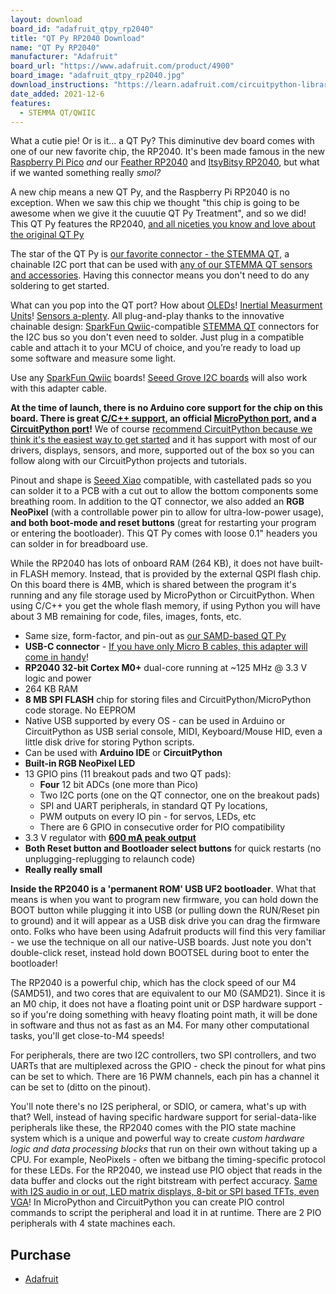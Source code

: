 ```yaml
---
layout: download
board_id: "adafruit_qtpy_rp2040"
title: "QT Py RP2040 Download"
name: "QT Py RP2040"
manufacturer: "Adafruit"
board_url: "https://www.adafruit.com/product/4900"
board_image: "adafruit_qtpy_rp2040.jpg"
download_instructions: "https://learn.adafruit.com/circuitpython-libraries-on-any-computer-with-raspberry-pi-pico"
date_added: 2021-12-6
features:
  - STEMMA QT/QWIIC
---
```


What a cutie pie! Or is it... a QT Py? This diminutive dev board comes with one of our new favorite chip, the RP2040. It's been made famous in the new [Raspberry Pi Pico](https://www.adafruit.com/pico) *and* our [Feather RP2040](http://www.adafruit.com/product/4884) and [ItsyBitsy RP2040](http://www.adafruit.com/product/4888), but what if we wanted something really *smol?*

A new chip means a new QT Py, and the Raspberry Pi RP2040 is no exception. When we saw this chip we thought "this chip is going to be awesome when we give it the cuuutie QT Py Treatment", and so we did! This QT Py features the RP2040, [and all niceties you know and love about the original QT Py](https://www.adafruit.com/category/4600)

The star of the QT Py is [our favorite connector - the STEMMA QT](http://adafruit.com/stemma), a chainable I2C port that can be used with [any of our STEMMA QT sensors and accessories](https://www.adafruit.com/category/620). Having this connector means you don't need to do any soldering to get started.

What can you pop into the QT port? How about [OLEDs](https://www.adafruit.com/?q=qt+oled&main_page=category&cPath=1005&sort=BestMatch)! [Inertial Measurment Units](https://www.adafruit.com/?q=qt+imu&main_page=category&cPath=1005&sort=BestMatch)! [Sensors a-plenty](https://www.adafruit.com/?q=qt+sensor&main_page=category&cPath=1005&sort=BestMatch). All plug-and-play thanks to the innovative chainable design: [SparkFun Qwiic](https://www.sparkfun.com/qwiic)-compatible [STEMMA QT](https://learn.adafruit.com/introducing-adafruit-stemma-qt) connectors for the I2C bus so you don't even need to solder. Just plug in a compatible cable and attach it to your MCU of choice, and you’re ready to load up some software and measure some light.

Use any [SparkFun Qwiic](http://www.sparkfun.com/qwiic) boards! [Seeed Grove I2C boards](https://www.adafruit.com/product/4528) will also work with this adapter cable.

**At the time of launch, there is no Arduino core support for the chip on this board. There is great [C/C++ support](https://github.com/raspberrypi/pico-sdk), an official [MicroPython port](https://github.com/raspberrypi/micropython), and a [CircuitPython port](https://circuitpython.org/downloads)!** We of course [recommend CircuitPython because we think it's the easiest way to get started](https://learn.adafruit.com/welcome-to-circuitpython) and it has support with most of our drivers, displays, sensors, and more, supported out of the box so you can follow along with our CircuitPython projects and tutorials.

Pinout and shape is [Seeed Xiao](https://wiki.seeedstudio.com/Seeeduino-XIAO/) compatible, with castellated pads so you can solder it to a PCB with a cut out to allow the bottom components some breathing room. In addition to the QT connector, we also added an **RGB NeoPixel** (with a controllable power pin to allow for ultra-low-power usage), **and both boot-mode and reset buttons** (great for restarting your program or entering the bootloader). This QT Py comes with loose 0.1" headers you can solder in for breadboard use.

While the RP2040 has lots of onboard RAM (264 KB), it does not have built-in FLASH memory. Instead, that is provided by the external QSPI flash chip. On this board there is 4MB, which is shared between the program it's running and any file storage used by MicroPython or CircuitPython. When using C/C++ you get the whole flash memory, if using Python you will have about 3 MB remaining for code, files, images, fonts, etc.

- Same size, form-factor, and pin-out as [our SAMD-based QT Py](https://www.adafruit.com/product/4600)
- **USB-C connector** - [If you have only Micro B cables, this adapter will come in handy](https://www.adafruit.com/product/4299)!
- **RP2040 32-bit Cortex M0+** dual-core running at ~125 MHz @ 3.3 V logic and power
- 264 KB RAM
- **8 MB SPI FLASH** chip for storing files and CircuitPython/MicroPython code storage. No EEPROM
- Native USB supported by every OS - can be used in Arduino or CircuitPython as USB serial console, MIDI, Keyboard/Mouse HID, even a little disk drive for storing Python scripts.
- Can be used with **Arduino IDE** or **CircuitPython**
- **Built-in RGB NeoPixel LED**
- 13 GPIO pins (11 breakout pads and two QT pads):
  - **Four** 12 bit ADCs (one more than Pico)
  - Two I2C ports (one on the QT connector, one on the breakout pads)
  - SPI and UART peripherals, in standard QT Py locations,
  - PWM outputs on every IO pin - for servos, LEDs, etc
  - There are 6 GPIO in consecutive order for PIO compatibility
- 3.3 V regulator with [**600 mA peak output**](https://www.diodes.com/assets/Datasheets/AP2112.pdf)
- **Both Reset button and Bootloader select buttons** for quick restarts (no unplugging-replugging to relaunch code)
- **Really really small**

**Inside the RP2040 is a 'permanent ROM' USB UF2 bootloader**. What that means is when you want to program new firmware, you can hold down the BOOT button while plugging it into USB (or pulling down the RUN/Reset pin to ground) and it will appear as a USB disk drive you can drag the firmware onto. Folks who have been using Adafruit products will find this very familiar - we use the technique on all our native-USB boards. Just note you don't double-click reset, instead hold down BOOTSEL during boot to enter the bootloader!

The RP2040 is a powerful chip, which has the clock speed of our M4 (SAMD51), and two cores that are equivalent to our M0 (SAMD21). Since it is an M0 chip, it does not have a floating point unit or DSP hardware support - so if you're doing something with heavy floating point math, it will be done in software and thus not as fast as an M4. For many other computational tasks, you'll get close-to-M4 speeds!

For peripherals, there are two I2C controllers, two SPI controllers, and two UARTs that are multiplexed across the GPIO - check the pinout for what pins can be set to which. There are 16 PWM channels, each pin has a channel it can be set to (ditto on the pinout).

You'll note there's no I2S peripheral, or SDIO, or camera, what's up with that? Well, instead of having specific hardware support for serial-data-like peripherals like these, the RP2040 comes with the PIO state machine system which is a unique and powerful way to create *custom hardware logic and data processing blocks* that run on their own without taking up a CPU. For example, NeoPixels - often we bitbang the timing-specific protocol for these LEDs. For the RP2040, we instead use PIO object that reads in the data buffer and clocks out the right bitstream with perfect accuracy. [Same with I2S audio in or out, LED matrix displays, 8-bit or SPI based TFTs, even VGA](https://github.com/raspberrypi/pico-examples/tree/master/pio)! In MicroPython and CircuitPython you can create PIO control commands to script the peripheral and load it in at runtime. There are 2 PIO peripherals with 4 state machines each.

## Purchase

* [Adafruit](https://www.adafruit.com/product/4900)
